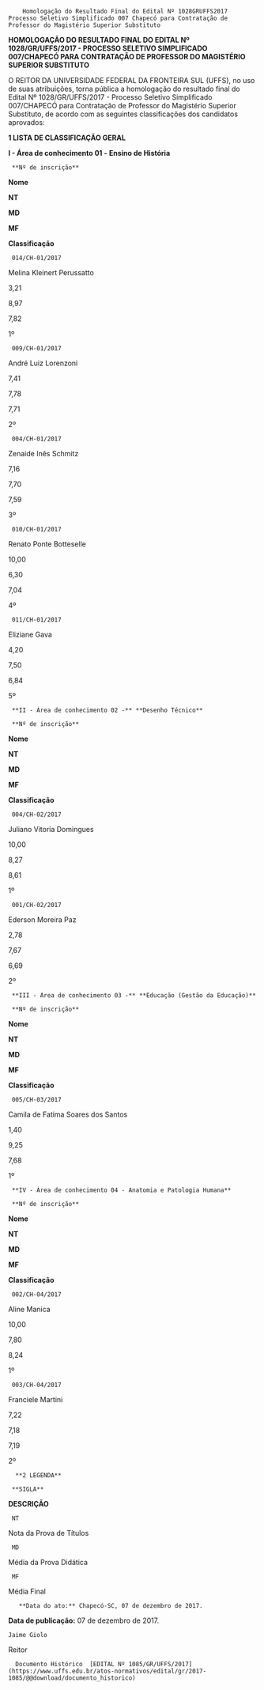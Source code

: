         Homologação do Resultado Final do Edital Nº 1028GRUFFS2017 Processo Seletivo Simplificado 007 Chapecó para Contratação de Professor do Magistério Superior Substituto  

**HOMOLOGAÇÃO DO RESULTADO FINAL DO EDITAL Nº 1028/GR/UFFS/2017 - PROCESSO SELETIVO SIMPLIFICADO 007/CHAPECÓ PARA CONTRATAÇÃO DE PROFESSOR DO MAGISTÉRIO SUPERIOR SUBSTITUTO**

  

 O REITOR DA UNIVERSIDADE FEDERAL DA FRONTEIRA SUL (UFFS), no uso de suas atribuições, torna pública a homologação do resultado final do Edital Nº 1028/GR/UFFS/2017 - Processo Seletivo Simplificado 007/CHAPECÓ para Contratação de Professor do Magistério Superior Substituto, de acordo com as seguintes classificações dos candidatos aprovados:

  **1 LISTA DE CLASSIFICAÇÃO GERAL**

 **I - Área de conhecimento 01 -** **Ensino de História**

     **Nº de inscrição**

   **Nome**

   **NT**

   **MD**

   **MF**

   **Classificação**

     014/CH-01/2017

   Melina Kleinert Perussatto

   3,21

   8,97

   7,82

   1º

     009/CH-01/2017

   André Luiz Lorenzoni

   7,41

   7,78

   7,71

   2º

     004/CH-01/2017

   Zenaide Inês Schmitz

   7,16

   7,70

   7,59

   3º

     010/CH-01/2017

   Renato Ponte Botteselle

   10,00

   6,30

   7,04

   4º

     011/CH-01/2017

   Eliziane Gava

   4,20

   7,50

   6,84

   5º

     **II - Área de conhecimento 02 -** **Desenho Técnico**

     **Nº de inscrição**

   **Nome**

   **NT**

   **MD**

   **MF**

   **Classificação**

     004/CH-02/2017

   Juliano Vitoria Domingues

   10,00

   8,27

   8,61

   1º

     001/CH-02/2017

   Ederson Moreira Paz

   2,78

   7,67

   6,69

   2º

     **III - Área de conhecimento 03 -** **Educação (Gestão da Educação)**

     **Nº de inscrição**

   **Nome**

   **NT**

   **MD**

   **MF**

   **Classificação**

     005/CH-03/2017

   Camila de Fatima Soares dos Santos

   1,40

   9,25

   7,68

   1º

     **IV - Área de conhecimento 04 - Anatomia e Patologia Humana**

     **Nº de inscrição**

   **Nome**

   **NT**

   **MD**

   **MF**

   **Classificação**

     002/CH-04/2017

   Aline Manica

   10,00

   7,80

   8,24

   1º

     003/CH-04/2017

   Franciele Martini

   7,22

   7,18

   7,19

   2º

      **2 LEGENDA**

     **SIGLA**

   **DESCRIÇÃO**

     NT

   Nota da Prova de Títulos

     MD

   Média da Prova Didática

     MF

   Média Final

       **Data do ato:** Chapecó-SC, 07 de dezembro de 2017.   
 **Data de publicação:**  07 de dezembro de 2017. 

    Jaime Giolo   
 Reitor 

      Documento Histórico  [EDITAL Nº 1085/GR/UFFS/2017](https://www.uffs.edu.br/atos-normativos/edital/gr/2017-1085/@@download/documento_historico)     
      
